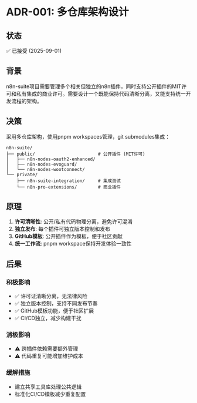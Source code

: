 # ADR-001: 多仓库架构设计

## 状态
✅ 已接受 (2025-09-01)

## 背景
n8n-suite项目需要管理多个相关但独立的n8n插件，同时支持公开插件的MIT许可和私有集成的商业许可。需要设计一个既能保持代码清晰分离，又能支持统一开发流程的架构。

## 决策
采用多仓库架构，使用pnpm workspaces管理，git submodules集成：

```
n8n-suite/
├── public/                        # 公开插件 (MIT许可)
│   ├── n8n-nodes-oauth2-enhanced/
│   ├── n8n-nodes-evoguard/
│   └── n8n-nodes-wootconnect/
└── private/
    ├── n8n-suite-integration/     # 集成测试
    └── n8n-pro-extensions/        # 商业插件
```

## 原理
1. **许可清晰性**: 公开/私有代码物理分离，避免许可混淆
2. **独立发布**: 每个插件可独立版本控制和发布
3. **GitHub模板**: 公开插件作为模板，便于社区贡献
4. **统一工作流**: pnpm workspace保持开发体验一致性

## 后果

### 积极影响
- ✅ 许可证清晰分离，无法律风险
- ✅ 独立版本控制，支持不同发布节奏
- ✅ GitHub模板功能，便于社区扩展
- ✅ CI/CD独立，减少构建干扰

### 消极影响
- ⚠️ 跨插件依赖需要额外管理
- ⚠️ 代码重复可能增加维护成本

### 缓解措施
- 建立共享工具库处理公共逻辑
- 标准化CI/CD模板减少重复配置
